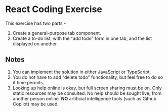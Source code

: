 # React Coding Exercise
This exercise has two parts -
1. Create a general-purpose tab component.
2. Create a to-do list, with the "add todo" form in one tab, and the list displayed on another.


## Notes
1. You can implement the solution in either JavaScript or TypeScript.
2. You do not have to add "delete todo" functionality, but feel free to do so if time permits.
3. Looking up help online is okay, but full screen sharing must be on. Only static resources may be consulted. No help should be sought live, from another person online. **NO** artificial intelligence tools (such as Github Copilot) may be used.

